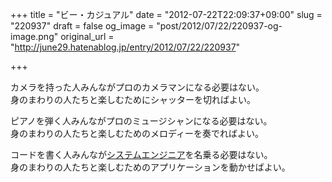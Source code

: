+++
title = "ビー・カジュアル"
date = "2012-07-22T22:09:37+09:00"
slug = "220937"
draft = false
og_image = "post/2012/07/22/220937-og-image.png"
original_url = "http://june29.hatenablog.jp/entry/2012/07/22/220937"

+++

<p>カメラを持った人みんながプロのカメラマンになる必要はない。<br>
身のまわりの人たちと楽しむためにシャッターを切ればよい。</p>
<p>ピアノを弾く人みんながプロのミュージシャンになる必要はない。<br>
身のまわりの人たちと楽しむためのメロディーを奏でればよい。</p>
<p>コードを書く人みんなが<a class="keyword" href="http://d.hatena.ne.jp/keyword/%A5%B7%A5%B9%A5%C6%A5%E0%A5%A8%A5%F3%A5%B8%A5%CB%A5%A2">システムエンジニア</a>を名乗る必要はない。<br>
身のまわりの人たちと楽しむためのアプリケーションを動かせばよい。</p>

